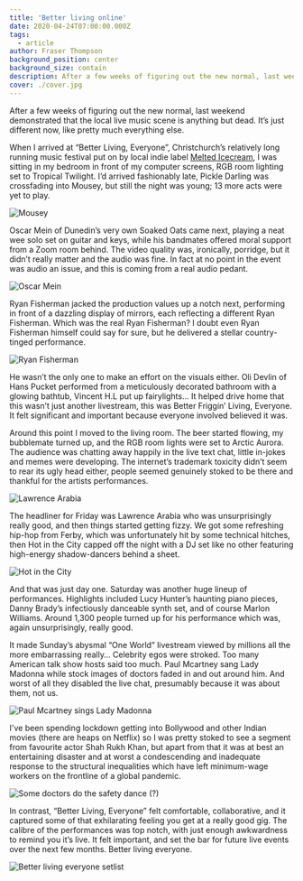```yaml
---
title: 'Better living online'
date: 2020-04-24T07:00:00.000Z
tags:
  - article
author: Fraser Thompson
background_position: center
background_size: contain
description: After a few weeks of figuring out the new normal, last weekend demonstrated that the local live music scene is anything but dead. It’s just different now, like pretty much everything else.
cover: ./cover.jpg
---
```


After a few weeks of figuring out the new normal, last weekend demonstrated that the local live music scene is anything but dead. It’s just different now, like pretty much everything else.

When I arrived at “Better Living, Everyone”, Christchurch’s relatively long running music festival put on by local indie label [Melted Icecream](https://meltedicecream.co.nz/), I was sitting in my bedroom in front of my computer screens, RGB room lighting set to Tropical Twilight. I’d arrived fashionably late, Pickle Darling was crossfading into Mousey, but still the night was young; 13 more acts were yet to play.

![Mousey](./P1650437_DxO.jpg)

Oscar Mein of Dunedin’s very own Soaked Oats came next, playing a neat wee solo set on guitar and keys, while his bandmates offered moral support from a Zoom room behind. The video quality was, ironically, porridge, but it didn’t really matter and the audio was fine. In fact at no point in the event was audio an issue, and this is coming from a real audio pedant.

![Oscar Mein](./P1650454_DxO.jpg)

Ryan Fisherman jacked the production values up a notch next, performing in front of a dazzling display of mirrors, each reflecting a different Ryan Fisherman. Which was the real Ryan Fisherman? I doubt even Ryan Fisherman himself could say for sure, but he delivered a stellar country-tinged performance.

![Ryan Fisherman](./P1650493_DxO.jpg)

He wasn’t the only one to make an effort on the visuals either. Oli Devlin of Hans Pucket performed from a meticulously decorated bathroom with a glowing bathtub, Vincent H.L put up fairylights... It helped drive home that this wasn’t just another livestream, this was Better Friggin’ Living, Everyone. It felt significant and important because everyone involved believed it was.

Around this point I moved to the living room. The beer started flowing, my bubblemate turned up, and the RGB room lights were set to Arctic Aurora. The audience was chatting away happily in the live text chat, little in-jokes and memes were developing. The internet’s trademark toxicity didn’t seem to rear its ugly head either, people seemed genuinely stoked to be there and thankful for the artists performances.

![Lawrence Arabia](./P1650642_DxO.jpg)

The headliner for Friday was Lawrence Arabia who was unsurprisingly really good, and then things started getting fizzy. We got some refreshing hip-hop from Ferby, which was unfortunately hit by some technical hitches, then Hot in the City capped off the night with a DJ set like no other featuring high-energy shadow-dancers behind a sheet.

![Hot in the City](./P1650689_DxO.jpg)

And that was just day one. Saturday was another huge lineup of performances. Highlights included Lucy Hunter’s haunting piano pieces, Danny Brady’s infectiously danceable synth set, and of course Marlon Williams. Around 1,300 people turned up for his performance which was, again unsurprisingly, really good.

It made Sunday’s abysmal “One World” livestream viewed by millions all the more embarrassing really… Celebrity egos were stroked. Too many American talk show hosts said too much. Paul Mcartney sang Lady Madonna while stock images of doctors faded in and out around him. And worst of all they disabled the live chat, presumably because it was about them, not us.

![Paul Mcartney sings Lady Madonna](./oneworld1.jpg)

I've been spending lockdown getting into Bollywood and other Indian movies (there are heaps on Netflix) so I was pretty stoked to see a segment from favourite actor Shah Rukh Khan, but apart from that it was at best an entertaining disaster and at worst a condescending and inadequate response to the structural inequalities which have left minimum-wage workers on the frontline of a global pandemic.

![Some doctors do the safety dance (?)](./oneworld2.jpg)

In contrast, “Better Living, Everyone” felt comfortable, collaborative, and it captured some of that exhilarating feeling you get at a really good gig. The calibre of the performances was top notch, with just enough awkwardness to remind you it’s live. It felt important, and set the bar for future live events over the next few months. Better living everyone.

![Better living everyone setlist](./poster.jpg)
